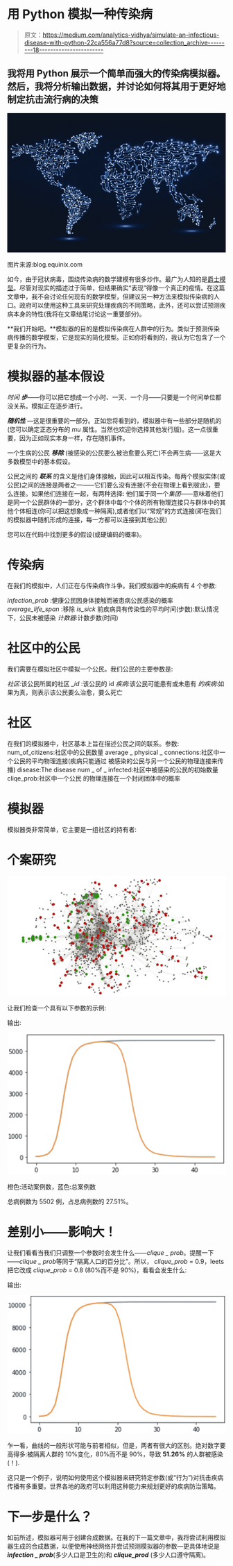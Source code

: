 # 用 Python 模拟一种传染病

> 原文：<https://medium.com/analytics-vidhya/simulate-an-infectious-disease-with-python-22ca556a77d8?source=collection_archive---------18----------------------->

## 我将用 Python 展示一个简单而强大的传染病模拟器。然后，我将分析输出数据，并讨论如何将其用于更好地制定抗击流行病的决策

![](img/fc264f511726a99ee46dde2d90ef4a93.png)

图片来源:blog.equinix.com

如今，由于冠状病毒，围绕传染病的数学建模有很多炒作。最广为人知的是[爵士模型](https://en.wikipedia.org/wiki/Compartmental_models_in_epidemiology#The_SIR_model)。尽管对现实的描述过于简单，但结果确实“表现”得像一个真正的疫情。在这篇文章中，我不会讨论任何现有的数学模型，但建议另一种方法来模拟传染病的人口。政府可以使用这种工具来研究处理疾病的不同策略，此外，还可以尝试预测疾病本身的特性(我将在文章结尾讨论这一重要部分)。

**我们开始吧。**模拟器的目的是模拟传染病在人群中的行为。类似于预测传染病传播的数学模型，它是现实的简化模型。正如你将看到的，我认为它包含了一个更复杂的行为。

# 模拟器的基本假设

*时间* ***步***——你可以把它想成一个小时、一天、一个月——只要是一个时间单位都没关系。模拟正在逐步进行。

***随机性*** —这是很重要的一部分。正如您将看到的，模拟器中有一些部分是随机的(您可以确定正态分布的 *mu* 属性。当然也欢迎你选择其他发行版)。这一点很重要，因为正如现实本身一样，存在随机事件。

一个生病的公民 ***移除*** (被感染的公民要么被治愈要么死亡)不会再生病——这是大多数模型中的基本假设。

公民之间的 ***联系*** 的含义是他们身体接触，因此可以相互传染。每两个模拟实体(或公民)之间的连接是两者之一——它们要么没有连接(不会在物理上看到彼此)，要么连接。如果他们连接在一起，有两种选择:
他们属于同一个*集团*——意味着他们是同一个公民群体的一部分，这个群体中每个个体的所有物理连接只与群体中的其他个体相连(你可以把这想象成一种隔离),或者他们以“常规”的方式连接(即在我们的模拟器中随机形成的连接，每一方都可以连接到其他公民)

您可以在代码中找到更多的假设(或硬编码的概率)。

# 传染病

在我们的模拟中，人们正在与传染病作斗争。我们模拟器中的疾病有 4 个参数:

*infection_prob* :健康公民因身体接触而被患病公民感染的概率
*average_life_span* :移除
*is_sick* 前疾病具有传染性的平均时间(步数):默认情况下，公民未被感染
*计数器*:计数步数(时间)

# 社区中的公民

我们需要在模拟社区中模拟一个公民。我们公民的主要参数是:

*社区*:该公民所属的社区
*_id* :该公民的 id
*疾病*:该公民可能患有或未患有
*的疾病*:如果为真，则表示该公民要么治愈，要么死亡

# 社区

在我们的模拟器中，社区基本上旨在描述公民之间的联系。参数:
num_of_citizens:社区中的公民数量
average _ physical _ connections:社区中一个公民的平均物理连接(疾病只能通过
被感染的公民与另一个公民的物理连接来传播)
disease:The disease
num _ of _ infected:社区中被感染的公民的初始数量
cliqe_prob:社区中一个公民
的物理连接在一个封闭团体中的概率

# 模拟器

模拟器类非常简单，它主要是一组社区的持有者:

# 个案研究

![](img/af15dfb73d97face346c6e0acff79274.png)

让我们检查一个具有以下参数的示例:

输出:

![](img/a899fbf18c8fa5f4565b794f70f5be10.png)

橙色:活动案例数，蓝色:总案例数

总病例数为 5502 例，占总病例数的 27.51%。

# 差别小——影响大！

让我们看看当我们只调整一个参数时会发生什么——*clique _ prob*。提醒一下——*clique _ prob*等同于“隔离人口的百分比”。所以， *clique_prob* = 0.9，leets 把它改成 *clique_prob* = 0.8 (80%而不是 90%)，看看会发生什么:

输出:

![](img/781e8623efce0222c40e433b2ea87453.png)

乍一看，曲线的一般形状可能与前者相似，但是，两者有很大的区别。绝对数字要高得多:被隔离人群的 10%变化，80%而不是 90%，导致 **51.26%** 的人群被感染(！).

这只是一个例子，说明如何使用这个模拟器来研究特定参数(或“行为”)对抗击疾病传播有多重要。世界各地的政府可以利用这种能力来规划更好的疾病防治策略。

# 下一步是什么？

如前所述，模拟器可用于创建合成数据。在我的下一篇文章中，我将尝试利用模拟器生成的合成数据，以便使用神经网络并尝试预测模拟器的参数—更具体地说是***infection _ prob***(多少人口是卫生的)和 ***clique_prod*** (多少人口遵守隔离)。